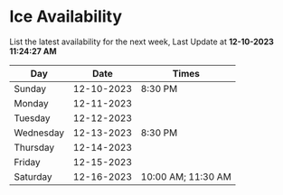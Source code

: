 # Ice Availability

List the latest availability for the next week, Last Update at **12-10-2023 11:24:27 AM**

| Day         | Date        | Times       |
| ----------- | ----------- | ----------- |
|Sunday|12-10-2023|8:30 PM|
|Monday|12-11-2023||
|Tuesday|12-12-2023||
|Wednesday|12-13-2023|8:30 PM|
|Thursday|12-14-2023||
|Friday|12-15-2023||
|Saturday|12-16-2023|10:00 AM; 11:30 AM|
